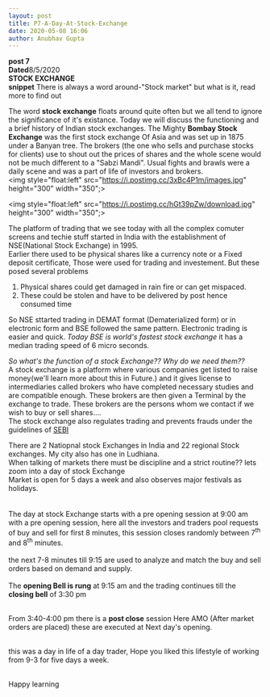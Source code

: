 ```yaml
---
layout: post
title: P7-A-Day-At-Stock-Exchange
date: 2020-05-08 16:06
author: Anubhav Gupta
---
```


<style>
    header{
      
     background-color: rgba(249, 241 ,241 , 0.7);
         font-weight: bolder;
         font-size: larger;
         font-family: fantasy;
        }
    
      div{
        background-image: url("https://i.postimg.cc/y6fw6m3Y/yoann-siloine-dyax-Q-ao-GWY-unsplash.jpg");
      }
      </style>

**post 7** <br/>
**Dated**8/5/2020<br/>
**STOCK EXCHANGE** <br/>
**snippet**  There is always a word around-"Stock market" but what is it, read more to find out<br/>

The word **stock exchange** floats around quite often but we all tend to ignore the significance of it's existance. Today we will discuss the functioning and a brief history of Indian stock exchanges.
The Mighty **Bombay Stock Exchange** was the first stock exchange Of Asia and was set up in 1875 under a Banyan tree. The brokers (the one who sells and purchase stocks for clients) use to shout out the prices of shares and the whole scene would not be much different to a "Sabzi Mandi". Usual fights and brawls were a daily scene and was a part of life of investors and brokers.<br/>
<img style="float:left" src="https://i.postimg.cc/3xBc4P1m/images.jpg" height="300" width="350";>


<img style="float:left" src="https://i.postimg.cc/hGt39pZw/download.jpg" height="300" width="350";>


The platform of trading that we see today with all the complex comuter screens and techie stuff started in India with the establishment of NSE(National Stock Exchange) in 1995.<br/>
Earlier there used to be physical shares like a currency note or a Fixed deposit certificate, Those were used for trading and investement. But these posed several problems<br/>
1. Physical shares could get damaged in rain fire or can get mispaced.<br/>
2. These could be stolen and have to be delivered by post hence consumed time<br/>




So NSE sttarted trading in DEMAT format (Dematerialized form) or in electronic form and BSE followed the same pattern. Electronic trading is easier and quick. <em>Today BSE is world's fastest stock exchange</em> it has a median trading speed of 6 micro seconds.<br/>


<em>So what's the function of a stock Exchange?? Why do we need them??</em><br/>
A stock exchange is a platform where various companies get listed to raise money(we'll learn more about this in Future.) and it gives license to intermediaries called brokers who have completed necessary studies and are compatible enough. These brokers are then given a Terminal by the exchange to trade. These brokers are the persons whom we contact if we wish to buy or sell shares....<br/>
The stock exchange also regulates trading and prevents frauds under the guidelines of [SEBI](/fortheloveofnifty/snip-bits/sebi.html)<br/>

There are 2 Natiopnal stock Exchanges in India and 22 regional Stock exchanges. My city also has one in Ludhiana.<br/>
 When talking of markets there must be discipline and a strict routine?? lets zoom into  a day of stock Exchange<br/>
 Market is open for 5 days a week and also observes major festivals as holidays.<br/><br/><br/>
 The day at stock Exchange starts with a pre opening session at 9:00 am with a pre opening session, here all the investors and traders pool requests of buy and sell for first 8 minutes, this session closes randomly between  7<sup>th</sup> and 8<sup>th</sup> minutes. <br/><br/>
 the next 7-8 minutes till 9:15 are used to analyze and match the buy and sell orders based on demand and supply.<br/><br/>
 The **opening Bell is rung** at 9:15 am and the trading continues till the **closing bell** of 3:30 pm <br/><br/>

 From 3:40-4:00 pm there is a **post close** session Here AMO (After market orders are placed) these are executed at Next day's opening.<br/><br/>

 this was a day in life of a day trader, Hope you liked this lifestyle of working from 9-3 for five days a week.<br/><br/>

Happy learning
